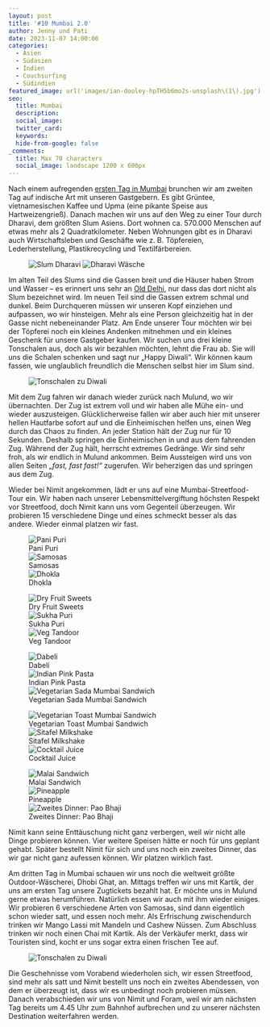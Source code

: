 ```yaml
---
layout: post
title: '#10 Mumbai 2.0'
author: Jenny und Pati
date: 2023-11-07 14:00:00
categories:
  - Asien
  - Südasien
  - Indien
  - Couchsurfing
  - Südindien
featured_image: url('images/ian-dooley-hpTH5b6mo2s-unsplash\(1\).jpg')
seo:
  title: Mumbai
  description:
  social_image:
  twitter_card:
  keywords:
  hide-from-google: false
_comments:
  title: Max 70 characters
  social_image: landscape 1200 x 600px
---
```

Nach einem aufregenden [ersten Tag in Mumbai](2023-11-06-mumbai-1) brunchen wir am zweiten Tag auf indische Art mit unseren Gastgebern. Es gibt Grüntee, vietnamesischen Kaffee und Upma (eine pikante Speise aus Hartweizengrieß). Danach machen wir uns auf den Weg zu einer Tour durch Dharavi, dem größten Slum Asiens. Dort wohnen ca. 570.000 Menschen auf etwas mehr als 2 Quadratkilometer. Neben Wohnungen gibt es in Dharavi auch Wirtschaftsleben und Geschäfte wie z. B. Töpfereien, Lederherstellung, Plastikrecycling und Textilfärbereien.

<figure class="img2">
 	<img src="/images/diary/indien/mumbai2/mumbai-10.jpg" alt="Slum Dharavi">
  <img src="/images/diary/indien/mumbai2/mumbai-14.jpg" alt="Dharavi Wäsche">
</figure>

Im alten Teil des Slums sind die Gassen breit und die Häuser haben Strom und Wasser – es erinnert uns sehr an [Old Delhi](2023-10-22-neu-delhi), nur dass das dort nicht als Slum bezeichnet wird. Im neuen Teil sind die Gassen extrem schmal und dunkel. Beim Durchqueren müssen wir unseren Kopf einziehen und aufpassen, wo wir hinsteigen. Mehr als eine Person gleichzeitig hat in der Gasse nicht nebeneinander Platz. Am Ende unserer Tour möchten wir bei der Töpferei noch ein kleines Andenken mitnehmen und ein kleines Geschenk für unsere Gastgeber kaufen. Wir suchen uns drei kleine Tonschalen aus, doch als wir bezahlen möchten, lehnt die Frau ab. Sie will uns die Schalen schenken und sagt nur „Happy Diwali“. Wir können kaum fassen, wie unglaublich freundlich die Menschen selbst hier im Slum sind. 

<figure class="img1">
 	<img src="/images/diary/indien/mumbai2/mumbai-11.jpg" alt="Tonschalen zu Diwali">
</figure>

Mit dem Zug fahren wir danach wieder zurück nach Mulund, wo wir übernachten. Der Zug ist extrem voll und wir haben alle Mühe ein- und wieder auszusteigen. Glücklicherweise fallen wir aber auch hier mit unserer hellen Hautfarbe sofort auf und die Einheimischen helfen uns, einen Weg durch das Chaos zu finden. An jeder Station hält der Zug nur für 10 Sekunden. Deshalb springen die Einheimischen in und aus dem fahrenden Zug. Während der Zug hält, herrscht extremes Gedränge. Wir sind sehr froh, als wir endlich in Mulund ankommen. Beim Aussteigen wird uns von allen Seiten *„fast, fast fast!“* zugerufen. Wir beherzigen das und springen aus dem Zug.

Wieder bei Nimit angekommen, lädt er uns auf eine Mumbai-Streetfood-Tour ein. Wir haben nach unserer Lebensmittelvergiftung höchsten Respekt vor Streetfood, doch Nimit kann uns vom Gegenteil überzeugen. Wir probieren 15 verschiedene Dinge und eines schmeckt besser als das andere. Wieder einmal platzen wir fast. 

<!-- 15 img fotogallerie essen -->
<figure class="img3">
 	<img src="/images/diary/indien/mumbai2/streetfood-4.jpg" alt="Pani Puri">
  <figcaption> Pani Puri</figcaption>
  <img src="/images/diary/indien/mumbai2/streetfood-2.jpg" alt="Samosas">
  <figcaption> Samosas</figcaption>
  <img src="/images/diary/indien/mumbai2/streetfood-3.jpg" alt="Dhokla">
  <figcaption> Dhokla</figcaption>
</figure>
<figure class="img3">
  <img src="/images/diary/indien/mumbai2/streetfood-14.jpg" alt="Dry Fruit Sweets">
  <figcaption> Dry Fruit Sweets</figcaption>
  <img src="/images/diary/indien/mumbai2/streetfood-5.jpg" alt="Sukha Puri">
  <figcaption> Sukha Puri</figcaption>
  <img src="/images/diary/indien/mumbai2/streetfood-6.jpg" alt="Veg Tandoor">
  <figcaption> Veg Tandoor</figcaption>
</figure>
<figure class="img3">
 	<img src="/images/diary/indien/mumbai2/streetfood-7.jpg" alt="Dabeli">
  <figcaption> Dabeli</figcaption>
  <img src="/images/diary/indien/mumbai2/streetfood-8.jpg" alt="Indian Pink Pasta">
  <figcaption> Indian Pink Pasta</figcaption>
  <img src="/images/diary/indien/mumbai2/streetfood-9.jpg" alt="Vegetarian Sada Mumbai Sandwich">
  <figcaption> Vegetarian Sada Mumbai Sandwich</figcaption>
</figure>
<figure class="img3">
 	<img src="/images/diary/indien/mumbai2/streetfood-10.jpg" alt="Vegetarian Toast Mumbai Sandwich">
  <figcaption> Vegetarian Toast Mumbai Sandwich</figcaption>
  <img src="/images/diary/indien/mumbai2/streetfood-11.jpg" alt="Sitafel Milkshake">
  <figcaption> Sitafel Milkshake</figcaption>
  <img src="/images/diary/indien/mumbai2/streetfood-12.jpg" alt="Cocktail Juice">
  <figcaption> Cocktail Juice</figcaption>
</figure>
<figure class="img3">
 	<img src="/images/diary/indien/mumbai2/streetfood-13.jpg" alt="Malai Sandwich">
  <figcaption> Malai Sandwich</figcaption>
  <img src="/images/diary/indien/mumbai2/streetfood-1.jpg" alt="Pineapple">
  <figcaption> Pineapple</figcaption>
  <img src="/images/diary/indien/mumbai2/streetfood-15.jpg" alt="Zweites Dinner: Pao Bhaji">
  <figcaption> Zweites Dinner: Pao Bhaji</figcaption>
</figure>

Nimit kann seine Enttäuschung nicht ganz verbergen, weil wir nicht alle Dinge probieren können. Vier weitere Speisen hätte er noch für uns geplant gehabt. Später bestellt Nimit für sich und uns noch ein zweites Dinner, das wir gar nicht ganz aufessen können. Wir platzen wirklich fast.

Am dritten Tag in Mumbai schauen wir uns noch die weltweit größte Outdoor-Wäscherei, Dhobi Ghat, an. Mittags treffen wir uns mit Kartik, der uns am ersten Tag unsere Zugtickets bezahlt hat. Er möchte uns in Mulund gerne etwas herumführen. Natürlich essen wir auch mit ihm wieder einiges. Wir probieren 6 verschiedene Arten von Samosas, sind dann eigentlich schon wieder satt, und essen noch mehr. Als Erfrischung zwischendurch trinken wir Mango Lassi mit Mandeln und Cashew Nüssen. Zum Abschluss trinken wir noch einen Chai mit Kartik. Als der Verkäufer merkt, dass wir Touristen sind, kocht er uns sogar extra einen frischen Tee auf. 

<figure class="img1">
 	<img src="/images/diary/indien/mumbai2/mumbai-12.jpg" alt="Tonschalen zu Diwali">
</figure>

Die Geschehnisse vom Vorabend wiederholen sich, wir essen Streetfood, sind mehr als satt und Nimit bestellt uns noch ein zweites Abendessen, von dem er überzeugt ist, dass wir es unbedingt noch probieren müssen. Danach verabschieden wir uns von Nimit und Foram, weil wir am nächsten Tag bereits um 4.45 Uhr zum Bahnhof aufbrechen und zu unserer nächsten Destination weiterfahren werden.
